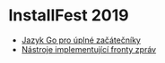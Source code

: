 # InstallFest 2019

* [Jazyk Go pro úplné začátečníky](go.md)
* [Nástroje implementující fronty zpráv](queues.md)
